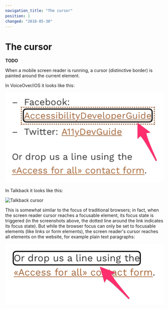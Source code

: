 ```yaml
---
navigation_title: "The cursor"
position: 1
changed: "2018-05-30"
---
```


# The cursor

**TODO**

When a mobile screen reader is running, a cursor (distinctive border) is painted around the current element.

In VoiceOver/iOS it looks like this:

![VoiceOver/iOS cursor](_media/voiceover-ios-cursor.png)

In Talkback it looks like this:

![Talkback cursor](_media/talkback-cursor.png)

This is somewhat similar to the focus of traditional browsers; in fact, when the screen reader cursor reaches a focusable element, its focus state is triggered (in the screenshots above, the dotted line around the link indicates its focus state). But while the browser focus can only be set to focusable elements (like links or form elements), the screen reader's cursor reaches all elements on the website, for example plain text paragraphs:

![Cursor on paragraph](_media/cursor-on-paragraph.png)
